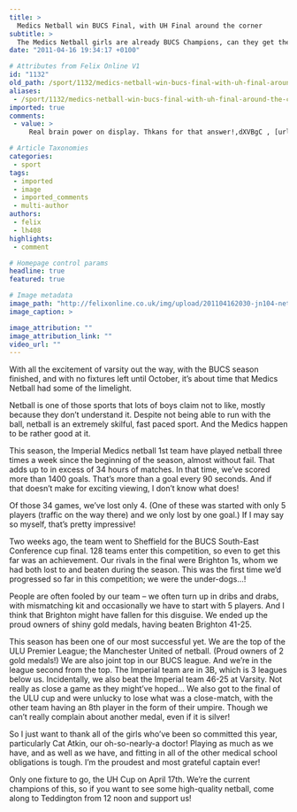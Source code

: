 ```yaml
---
title: >
  Medics Netball win BUCS Final, with UH Final around the corner
subtitle: >
  The Medics Netball girls are already BUCS Champions, can they get the United Hospitals Cup as well?
date: "2011-04-16 19:34:17 +0100"

# Attributes from Felix Online V1
id: "1132"
old_path: /sport/1132/medics-netball-win-bucs-final-with-uh-final-around-the-corner
aliases:
 - /sport/1132/medics-netball-win-bucs-final-with-uh-final-around-the-corner
imported: true
comments:
 - value: >
     Real brain power on display. Thkans for that answer!,dXVBgC , [url=http://tqyruegkoesk.com/]tqyruegkoesk[/url], [link=http://suigxuiiwidl.com/]suigxuiiwidl[/link], http://yoxjifjomdpa.com/

# Article Taxonomies
categories:
 - sport
tags:
 - imported
 - image
 - imported_comments
 - multi-author
authors:
 - felix
 - lh408
highlights:
 - comment

# Homepage control params
headline: true
featured: true

# Image metadata
image_path: "http://felixonline.co.uk/img/upload/201104162030-jn104-netballb.jpg"
image_caption: >

image_attribution: ""
image_attribution_link: ""
video_url: ""
---
```


With all the excitement of varsity out the way, with the BUCS season finished, and with no fixtures left until October, it’s about time that Medics Netball had some of the limelight.

Netball is one of those sports that lots of boys claim not to like, mostly because they don’t understand it. Despite not being able to run with the ball, netball is an extremely skilful, fast paced sport. And the Medics happen to be rather good at it.

This season, the Imperial Medics netball 1st team have played netball three times a week since the beginning of the season, almost without fail. That adds up to in excess of 34 hours of matches. In that time, we’ve scored more than 1400 goals. That’s more than a goal every 90 seconds. And if that doesn’t make for exciting viewing, I don’t know what does!

Of those 34 games, we’ve lost only 4. (One of these was started with only 5 players (traffic on the way there) and we only lost by one goal.) If I may say so myself, that’s pretty impressive!

Two weeks ago, the team went to Sheffield for the BUCS South-East Conference cup final. 128 teams enter this competition, so even to get this far was an achievement. Our rivals in the final were Brighton 1s, whom we had both lost to and beaten during the season. This was the first time we’d progressed so far in this competition; we were the under-dogs...!

People are often fooled by our team – we often turn up in dribs and drabs, with mismatching kit and occasionally we have to start with 5 players. And I think that Brighton might have fallen for this disguise. We ended up the proud owners of shiny gold medals, having beaten Brighton 41-25.

This season has been one of our most successful yet. We are the top of the ULU Premier League; the Manchester United of netball. (Proud owners of 2 gold medals!) We are also joint top in our BUCS league. And we’re in the league second from the top. The Imperial team are in 3B, which is 3 leagues below us. Incidentally, we also beat the Imperial team 46-25 at Varsity. Not really as close a game as they might’ve hoped... We also got to the final of the ULU cup and were unlucky to lose what was a close-match, with the other team having an 8th player in the form of their umpire. Though we can’t really complain about another medal, even if it is silver!

So I just want to thank all of the girls who’ve been so committed this year, particularly Cat Atkin, our oh-so-nearly-a doctor! Playing as much as we have, and as well as we have, and fitting in all of the other medical school obligations is tough. I’m the proudest and most grateful captain ever!

Only one fixture to go, the UH Cup on April 17th. We’re the current champions of this, so if you want to see some high-quality netball, come along to Teddington from 12 noon and support us!

